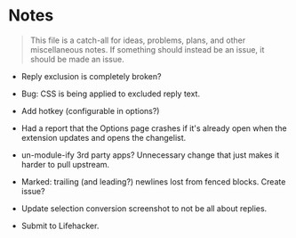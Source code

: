 # Notes

> This file is a catch-all for ideas, problems, plans, and other miscellaneous notes. If something should instead be an issue, it should be made an issue.

- Reply exclusion is completely broken?
- Bug: CSS is being applied to excluded reply text.

- Add hotkey (configurable in options?)

- Had a report that the Options page crashes if it's already open when the extension updates and opens the changelist.

- un-module-ify 3rd party apps? Unnecessary change that just makes it harder to pull upstream.

- Marked: trailing (and leading?) newlines lost from fenced blocks. Create issue?

- Update selection conversion screenshot to not be all about replies.

- Submit to Lifehacker.
